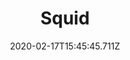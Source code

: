 ---
templateKey: blog-post
featuredpost: false
date: 2020-02-17T15:45:45.711Z
title: Squid
description: A deep sea creature that can grow to enormous size.
note: Winter requires Rain Totem
sellPrice: 80
featuredimage: /img/Squid.png
tags:
  - Beach
  - 6pm – 2am
  - Winter
  - Any
  - Fried Calamari
  - Catch a Squid Quest
---
